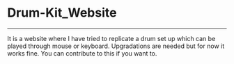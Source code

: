 <h1>Drum-Kit_Website</h1>
<hr>
It is a website where I have tried to replicate a drum set up which can be played through mouse or keyboard. Upgradations are needed but for now it works fine. You can contribute to this if you want to.
